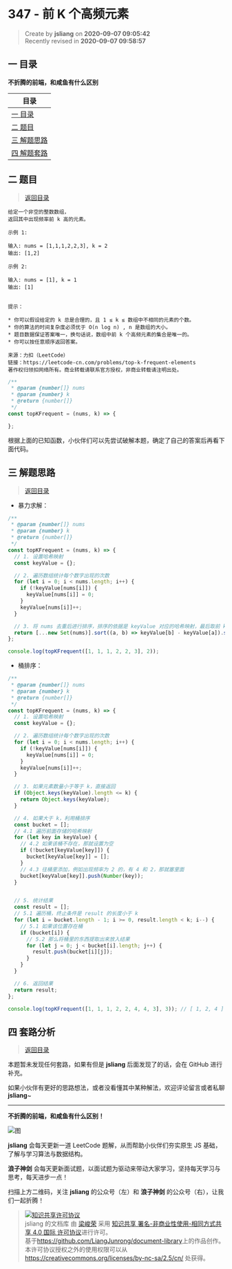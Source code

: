 347 - 前 K 个高频元素
===

> Create by **jsliang** on **2020-09-07 09:05:42**  
> Recently revised in **2020-09-07 09:58:57**

## <a name="chapter-one" id="chapter-one"></a>一 目录

**不折腾的前端，和咸鱼有什么区别**

| 目录 |
| --- |
| [一 目录](#chapter-one) |
| <a name="catalog-chapter-two" id="catalog-chapter-two"></a>[二 题目](#chapter-two) |
| <a name="catalog-chapter-three" id="catalog-chapter-three"></a>[三 解题思路](#chapter-three) |
| <a name="catalog-chapter-four" id="catalog-chapter-four"></a>[四 解题套路](#chapter-four) |

## <a name="chapter-two" id="chapter-two"></a>二 题目

> [返回目录](#chapter-one)

```
给定一个非空的整数数组，
返回其中出现频率前 k 高的元素。

示例 1:

输入: nums = [1,1,1,2,2,3], k = 2
输出: [1,2]

示例 2:

输入: nums = [1], k = 1
输出: [1]
 

提示：

* 你可以假设给定的 k 总是合理的，且 1 ≤ k ≤ 数组中不相同的元素的个数。
* 你的算法的时间复杂度必须优于 O(n log n) , n 是数组的大小。
* 题目数据保证答案唯一，换句话说，数组中前 k 个高频元素的集合是唯一的。
* 你可以按任意顺序返回答案。

来源：力扣（LeetCode）
链接：https://leetcode-cn.com/problems/top-k-frequent-elements
著作权归领扣网络所有。商业转载请联系官方授权，非商业转载请注明出处。
```

```js
/**
 * @param {number[]} nums
 * @param {number} k
 * @return {number[]}
 */
const topKFrequent = (nums, k) => {

};
```

根据上面的已知函数，小伙伴们可以先尝试破解本题，确定了自己的答案后再看下面代码。

## <a name="chapter-three" id="chapter-three"></a>三 解题思路

> [返回目录](#chapter-one)

* 暴力求解：

```js
/**
 * @param {number[]} nums
 * @param {number} k
 * @return {number[]}
 */
const topKFrequent = (nums, k) => {
  // 1. 设置哈希映射
  const keyValue = {};

  // 2. 遍历数组统计每个数字出现的次数
  for (let i = 0; i < nums.length; i++) {
    if (!keyValue[nums[i]]) {
      keyValue[nums[i]] = 0;
    }
    keyValue[nums[i]]++;
  }

  // 3. 将 nums 去重后进行排序，排序的依据是 keyValue 对应的哈希映射，最后取前 k 个
  return [...new Set(nums)].sort((a, b) => keyValue[b] - keyValue[a]).slice(0, k);
};

console.log(topKFrequent([1, 1, 1, 2, 2, 3], 2));
```

* 桶排序：

```js
/**
 * @param {number[]} nums
 * @param {number} k
 * @return {number[]}
 */
const topKFrequent = (nums, k) => {
  // 1. 设置哈希映射
  const keyValue = {};

  // 2. 遍历数组统计每个数字出现的次数
  for (let i = 0; i < nums.length; i++) {
    if (!keyValue[nums[i]]) {
      keyValue[nums[i]] = 0;
    }
    keyValue[nums[i]]++;
  }

  // 3. 如果元素数量小于等于 k，直接返回
  if (Object.keys(keyValue).length <= k) {
    return Object.keys(keyValue);
  }

  // 4. 如果大于 k，利用桶排序
  const bucket = [];
  // 4.1 遍历前面存储的哈希映射
  for (let key in keyValue) {
    // 4.2 如果该桶不存在，那就设置为空
    if (!bucket[keyValue[key]]) {
      bucket[keyValue[key]] = [];
    }
    // 4.3 往桶里添加，例如出现频率为 2 的，有 4 和 2，那就塞里面
    bucket[keyValue[key]].push(Number(key));
  }


  // 5. 统计结果
  const result = [];
  // 5.1 遍历桶，终止条件是 result 的长度小于 k
  for (let i = bucket.length - 1; i >= 0, result.length < k; i--) {
    // 5.1 如果该位置存在桶
    if (bucket[i]) {
      // 5.2 那么将桶里的东西提取出来放入结果
      for (let j = 0; j < bucket[i].length; j++) {
        result.push(bucket[i][j]);
      }
    }
  }

  // 6. 返回结果
  return result;
};

console.log(topKFrequent([1, 1, 1, 2, 2, 4, 4, 3], 3)); // [ 1, 2, 4 ]
```

## <a name="chapter-four" id="chapter-four"></a>四 套路分析

> [返回目录](#chapter-one)

本题暂未发现任何套路，如果有但是 **jsliang** 后面发现了的话，会在 GitHub 进行补充。

如果小伙伴有更好的思路想法，或者没看懂其中某种解法，欢迎评论留言或者私聊 **jsliang**~

---

**不折腾的前端，和咸鱼有什么区别！**

![图](https://github.com/LiangJunrong/document-library/blob/master/public-repertory/img/z-index-small.png?raw=true)

**jsliang** 会每天更新一道 LeetCode 题解，从而帮助小伙伴们夯实原生 JS 基础，了解与学习算法与数据结构。

**浪子神剑** 会每天更新面试题，以面试题为驱动来带动大家学习，坚持每天学习与思考，每天进步一点！

扫描上方二维码，关注 **jsliang** 的公众号（左）和 **浪子神剑** 的公众号（右），让我们一起折腾！

> <a rel="license" href="http://creativecommons.org/licenses/by-nc-sa/4.0/"><img alt="知识共享许可协议" style="border-width:0" src="https://i.creativecommons.org/l/by-nc-sa/4.0/88x31.png" /></a><br /><span xmlns:dct="http://purl.org/dc/terms/" property="dct:title">jsliang 的文档库</span> 由 <a xmlns:cc="http://creativecommons.org/ns#" href="https://github.com/LiangJunrong/document-library" property="cc:attributionName" rel="cc:attributionURL">梁峻荣</a> 采用 <a rel="license" href="http://creativecommons.org/licenses/by-nc-sa/4.0/">知识共享 署名-非商业性使用-相同方式共享 4.0 国际 许可协议</a>进行许可。<br />基于<a xmlns:dct="http://purl.org/dc/terms/" href="https://github.com/LiangJunrong/document-library" rel="dct:source">https://github.com/LiangJunrong/document-library</a>上的作品创作。<br />本许可协议授权之外的使用权限可以从 <a xmlns:cc="http://creativecommons.org/ns#" href="https://creativecommons.org/licenses/by-nc-sa/2.5/cn/" rel="cc:morePermissions">https://creativecommons.org/licenses/by-nc-sa/2.5/cn/</a> 处获得。